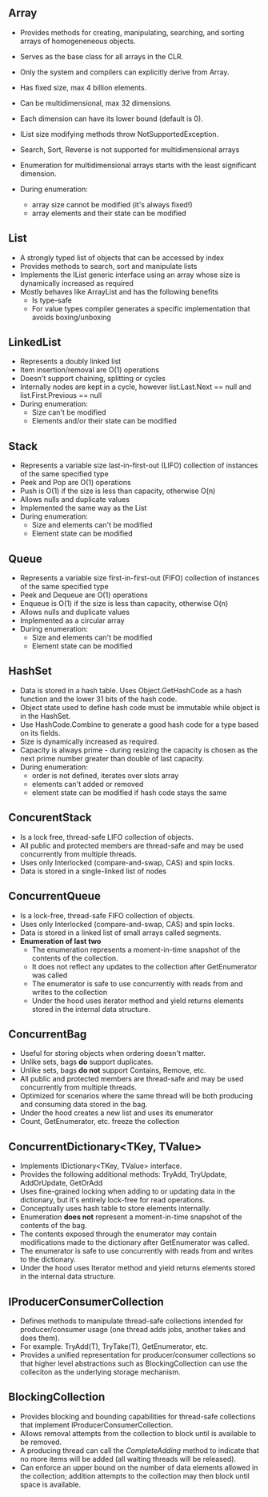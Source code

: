 ## Array
* Provides methods for creating, manipulating, searching, and sorting arrays of homogeneneous objects.
* Serves as the base class for all arrays in the CLR.
* Only the system and compilers can explicitly derive from Array.
* Has fixed size, max 4 billion elements.
* Can be multidimensional, max 32 dimensions.
* Each dimension can have its lower bound (default is 0).

* IList size modifying methods throw NotSupportedException.
* Search, Sort, Reverse is not supported for multidimensional arrays
* Enumeration for multidimensional arrays starts with the least significant dimension.
* During enumeration:
    * array size cannot be modified (it's always fixed!)
    * array elements and their state can be modified

## List<T>
   * A strongly typed list of objects that can be accessed by index
   * Provides methods to search, sort and manipulate lists
   * Implements the IList<T> generic interface using an array whose size is dynamically increased as required
   * Mostly behaves like ArrayList and has the following benefits
      * Is type-safe
      * For value types compiler generates a specific implementation that avoids boxing/unboxing

## LinkedList<T>
   * Represents a doubly linked list
   * Item insertion/removal are O(1) operations
   * Doesn't support chaining, splitting or cycles
   * Internally nodes are kept in a cycle, however list.Last.Next == null and list.First.Previous == null
   * During enumeration:
      * Size can't be modified
      * Elements and/or their state can be modified

## Stack<T>
   * Represents a variable size last-in-first-out (LIFO) collection of instances of the same specified type
   * Peek and Pop are O(1) operations
   * Push is O(1) if the size is less than capacity, otherwise O(n)
   * Allows nulls and duplicate values
   * Implemented the same way as the List<T>
   * During enumeration:
      * Size and elements can't be modified
      * Element state can be modified

## Queue<T>
   * Represents a variable size first-in-first-out (FIFO) collection of instances of the same specified type
   * Peek and Dequeue are O(1) operations
   * Enqueue is O(1) if the size is less than capacity, otherwise O(n)
   * Allows nulls and duplicate values
   * Implemented as a circular array
   * During enumeration:
      * Size and elements can't be modified
      * Element state can be modified

## HashSet<T>
   * Data is stored in a hash table. Uses Object.GetHashCode as a hash function and the lower 31 bits of the hash code.
   * Object state used to define hash code must be immutable while object is in the HashSet.
   * Use HashCode.Combine to generate a good hash code for a type based on its fields.
   * Size is dynamically increased as required.
   * Capacity is always prime - during resizing the capacity is chosen as the next prime number greater than double of last capacity.
   * During enumeration:
      * order is not defined, iterates over slots array
      * elements can't added or removed
      * element state can be modified if hash code stays the same

## ConcurentStack<T>
   * Is a lock free, thread-safe LIFO collection of objects.
   * All public and protected members are thread-safe and may be used concurrently from multiple threads.
   * Uses only Interlocked (compare-and-swap, CAS) and spin locks.
   * Data is stored in a single-linked list of nodes

## ConcurrentQueue<T>
   * Is a lock-free, thread-safe FIFO collection of objects.
   * Uses only Interlocked (compare-and-swap, CAS) and spin locks.
   * Data is stored in a linked list of small arrays called segments.
   * **Enumeration of last two**
      * The enumeration represents a moment-in-time snapshot of the contents of the collection.
      * It does not reflect any updates to the collection after GetEnumerator was called
      * The enumerator is safe to use concurrently with reads from and writes to the collection
      * Under the hood uses iterator method and yield returns elements stored in the internal data structure.

## ConcurrentBag<T>
   * Useful for storing objects when ordering doesn't matter.
   * Unlike sets, bags **do** support duplicates.
   * Unlike sets, bags **do not** support Contains, Remove, etc.
   * All public and protected members are thread-safe and may be used concurrently from multiple threads.
   * Optimized for scenarios where the same thread will be both producing and consuming data stored in the bag.
   * Under the hood creates a new list and uses its enumerator
   * Count, GetEnumerator, etc. freeze the collection

## ConcurrentDictionary<TKey, TValue>
   * Implements IDictionary<TKey, TValue> interface.
   * Provides the following additional methods: TryAdd, TryUpdate, AddOrUpdate, GetOrAdd
   * Uses fine-grained locking when adding to or updating data in the dictionary, but it's entirely lock-free for read operations.
   * Conceptually uses hash table to store elements internally.
   * Enumeration **does not** represent a moment-in-time snapshot of the contents of the bag.
   * The contents exposed through the enumerator may contain modifications made to the dictionary after GetEnumerator was called.
   * The enumerator is safe to use concurrently with reads from and writes to the dictionary.
   * Under the hood uses Iterator method and yield returns elements stored in the internal data structure.

## IProducerConsumerCollection<T>
   * Defines methods to manipulate thread-safe collections intended for producer/consumer usage (one thread adds jobs, another takes and does them).
   * For example: TryAdd(T), TryTake(T), GetEnumerator, etc.
   * Provides a unified representation for producer/consumer collections so that higher level abstractions such as BlockingCollection<T> can use the colleciton as the underlying storage mechanism.

## BlockingCollection<T>
   * Provides blocking and bounding capabilities for thread-safe collections that implement IProducerConsumerCollection<T>.
   * Allows removal attempts from the collection to block until is available to be removed.
   * A producing thread can call the *CompleteAdding* method to indicate that no more items will be added (all waiting threads will be released).
   * Can enforce an upper bound on the number of data elements allowed in the collection; addition attempts to the collection may then block until space is available.
